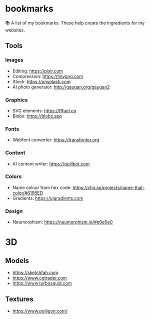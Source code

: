 # bookmarks
:books: A list of my bookmarks. These help create the ingredients for my websites.

## Tools

### Images
- Editing: https://pixlr.com
- Compression: https://tinypng.com
- Stock: https://unsplash.com
- AI photo generator: http://gaugan.org/gaugan2

### Graphics
- SVG elements: https://fffuel.co
- Blobs: https://blobs.app

### Fonts
- Webfont converter: https://transfonter.org

### Content
- AI content writer: https://quillbot.com

### Colors
- Name colour from hex code: https://chir.ag/projects/name-that-color/#6195ED
- Gradients: https://uigradients.com

### Design
- Neumorphism: https://neumorphism.io/#e0e0e0

# 3D

## Models
- https://sketchfab.com
- https://www.cgtrader.com
- https://www.turbosquid.com

## Textures
- https://www.poliigon.com/
